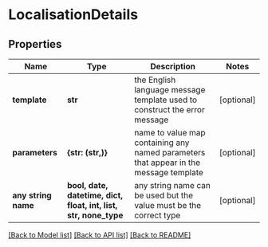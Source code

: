 # LocalisationDetails


## Properties
Name | Type | Description | Notes
------------ | ------------- | ------------- | -------------
**template** | **str** | the English language message template used to construct the error message | [optional] 
**parameters** | **{str: (str,)}** | name to value map containing any named parameters that appear in the message template | [optional] 
**any string name** | **bool, date, datetime, dict, float, int, list, str, none_type** | any string name can be used but the value must be the correct type | [optional]

[[Back to Model list]](../README.md#documentation-for-models) [[Back to API list]](../README.md#documentation-for-api-endpoints) [[Back to README]](../README.md)


